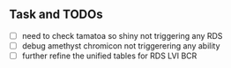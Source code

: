 ## Task and TODOs

- [ ] need to check tamatoa so shiny not triggering any RDS
- [ ] debug amethyst chromicon not triggerering any ability
- [ ] further refine the unified tables for RDS LVI BCR

